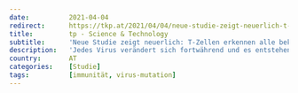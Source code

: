 ```yaml
---
date:          2021-04-04
redirect:      https://tkp.at/2021/04/04/neue-studie-zeigt-neuerlich-t-zellen-erkennen-alle-bekannten-varianten/
title:         tp - Science & Technology
subtitle:      'Neue Studie zeigt neuerlich: T-Zellen erkennen alle bekannten Varianten'
description:   'Jedes Virus verändert sich fortwährend und es entstehen Millionen von Varianten im Laufe der Zeit. Fast alle davon verschwinden rasch wieder, die die bleiben haben Eigenschaften, die günstig für das Virus sind. Und diese sind rasche Verbreitung, aber ohne dem Wirt zu töten oder ihm allzu sehr zu schaden. Steht im Lehrbuch, das offenbar weder …'
country:       AT
categories:    [Studie]
tags:          [immunität, virus-mutation]
---
```


